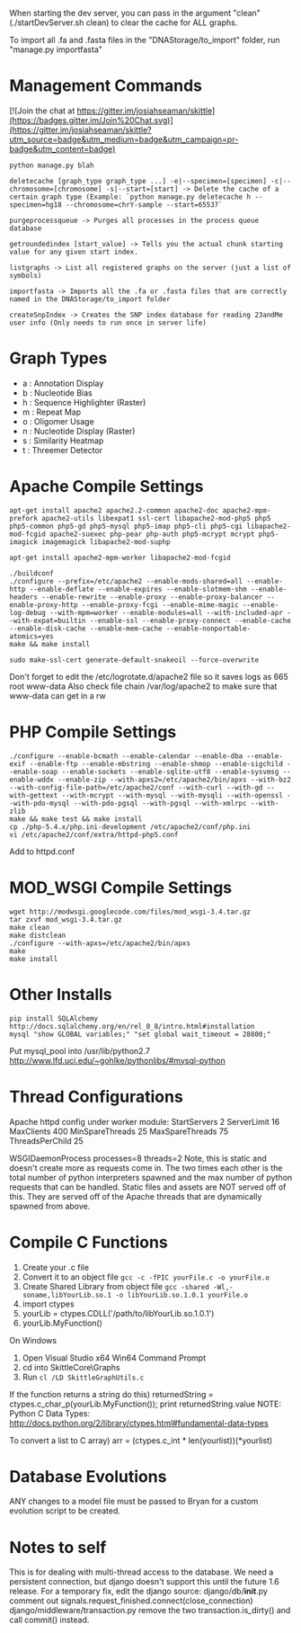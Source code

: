 When starting the dev server, you can pass in the argument "clean" (./startDevServer.sh clean) to clear the cache for ALL graphs.

To import all .fa and .fasta files in the "DNAStorage/to_import" folder, run "manage.py importfasta"

Management Commands
===================

[![Join the chat at https://gitter.im/josiahseaman/skittle](https://badges.gitter.im/Join%20Chat.svg)](https://gitter.im/josiahseaman/skittle?utm_source=badge&utm_medium=badge&utm_campaign=pr-badge&utm_content=badge)

```shell
python manage.py blah

deletecache [graph_type graph_type ...] -e|--specimen=[specimen] -c|--chromosome=[chromosome] -s|--start=[start] -> Delete the cache of a certain graph type (Example: `python manage.py deletecache h --specimen=hg18 --chromosome=chrY-sample --start=65537`

purgeprocessqueue -> Purges all processes in the process queue database

getroundedindex [start_value] -> Tells you the actual chunk starting value for any given start index.

listgraphs -> List all registered graphs on the server (just a list of symbols)

importfasta -> Imports all the .fa or .fasta files that are correctly named in the DNAStorage/to_import folder

createSnpIndex -> Creates the SNP index database for reading 23andMe user info (Only needs to run once in server life)
```


Graph Types
===========

+ a : Annotation Display
+ b : Nucleotide Bias
+ h : Sequence Highlighter (Raster)
+ m : Repeat Map
+ o : Oligomer Usage
+ n : Nucleotide Display (Raster)
+ s : Similarity Heatmap
+ t : Threemer Detector


Apache Compile Settings
=======================

```shell
apt-get install apache2 apache2.2-common apache2-doc apache2-mpm-prefork apache2-utils libexpat1 ssl-cert libapache2-mod-php5 php5 php5-common php5-gd php5-mysql php5-imap php5-cli php5-cgi libapache2-mod-fcgid apache2-suexec php-pear php-auth php5-mcrypt mcrypt php5-imagick imagemagick libapache2-mod-suphp

apt-get install apache2-mpm-worker libapache2-mod-fcgid

./buildconf
./configure --prefix=/etc/apache2 --enable-mods-shared=all --enable-http --enable-deflate --enable-expires --enable-slotmem-shm --enable-headers --enable-rewrite --enable-proxy --enable-proxy-balancer --enable-proxy-http --enable-proxy-fcgi --enable-mime-magic --enable-log-debug --with-mpm=worker --enable-modules=all --with-included-apr --with-expat=builtin --enable-ssl --enable-proxy-connect --enable-cache --enable-disk-cache --enable-mem-cache --enable-nonportable-atomics=yes
make && make install

sudo make-ssl-cert generate-default-snakeoil --force-overwrite
```

Don't forget to edit the /etc/logrotate.d/apache2 file so it saves logs as 665 root www-data
Also check file chain /var/log/apache2 to make sure that www-data can get in a rw

PHP Compile Settings
====================

```shell
./configure --enable-bcmath --enable-calendar --enable-dba --enable-exif --enable-ftp --enable-mbstring --enable-shmop --enable-sigchild --enable-soap --enable-sockets --enable-sqlite-utf8 --enable-sysvmsg --enable-wddx --enable-zip --with-apxs2=/etc/apache2/bin/apxs --with-bz2 --with-config-file-path=/etc/apache2/conf --with-curl --with-gd --with-gettext --with-mcrypt --with-mysql --with-mysqli --with-openssl --with-pdo-mysql --with-pdo-pgsql --with-pgsql --with-xmlrpc --with-zlib
make && make test && make install
cp ./php-5.4.x/php.ini-development /etc/apache2/conf/php.ini
vi /etc/apache2/conf/extra/httpd-php5.conf
```

Add to httpd.conf

MOD_WSGI Compile Settings
=========================

```shell
wget http://modwsgi.googlecode.com/files/mod_wsgi-3.4.tar.gz
tar zxvf mod_wsgi-3.4.tar.gz
make clean
make distclean
./configure --with-apxs=/etc/apache2/bin/apxs
make
make install
```

Other Installs
==============

```shell
pip install SQLAlchemy
http://docs.sqlalchemy.org/en/rel_0_8/intro.html#installation
mysql "show GLOBAL variables;" "set global wait_timeout = 28800;"
```

Put mysql_pool into /usr/lib/python2.7
http://www.lfd.uci.edu/~gohlke/pythonlibs/#mysql-python


Thread Configurations
=====================
Apache httpd config under worker module:
StartServers 2
ServerLimit 16
MaxClients 400
MinSpareThreads 25
MaxSpareThreads 75
ThreadsPerChild 25

WSGIDaemonProcess
processes=8
threads=2
Note, this is static and doesn't create more as requests come in. The two times each other is the total number of python interpreters spawned and the max number of python requests that can be handled.
Static files and assets are NOT served off of this. They are served off of the Apache threads that are dynamically spawned from above.

Compile C Functions
===================
1) Create your .c file
2) Convert it to an object file `gcc -c -fPIC yourFile.c -o yourFile.o`
3) Create Shared Library from object file `gcc -shared -Wl,-soname,libYourLib.so.1 -o libYourLib.so.1.0.1 yourFile.o`
4) import ctypes
5) yourLib = ctypes.CDLL('/path/to/libYourLib.so.1.0.1')
6) yourLib.MyFunction()

On Windows
1) Open Visual Studio x64 Win64 Command Prompt
2) cd into SkittleCore\Graphs
3) Run `cl /LD SkittleGraphUtils.c`

If the function returns a string do this) returnedString = ctypes.c_char_p(yourLib.MyFunction()); print returnedString.value
NOTE: Python C Data Types: http://docs.python.org/2/library/ctypes.html#fundamental-data-types

To convert a list to C array) arr = (ctypes.c_int * len(yourlist))(*yourlist)

Database Evolutions
===================   
ANY changes to a model file must be passed to Bryan for a custom evolution script to be created.

Notes to self
=============
This is for dealing with multi-thread access to the database.
We need a persistent connection, but django doesn't support this until the future 1.6 release.
For a temporary fix, edit the django source:
django/db/__init__.py comment out signals.request_finished.connect(close_connection)
django/middleware/transaction.py remove the two transaction.is_dirty() and call commit() instead.
